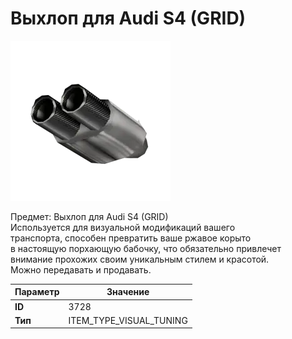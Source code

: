 # Выхлоп для Audi S4 (GRID)

![Item Image](../img/3728.webp?raw=true)

Предмет: Выхлоп для Audi S4 (GRID)<br>Используется для визуальной модификаций вашего<br>транспорта, способен превратить ваше ржавое корыто<br>в настоящую порхающую бабочку, что обязательно привлечет<br>внимание прохожих своим уникальным стилем и красотой.<br>Можно передавать и продавать.


| Параметр | Значение |
|----------|----------|
| **ID** | 3728 |
| **Тип** | ITEM_TYPE_VISUAL_TUNING |

